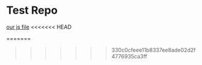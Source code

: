 # Test Repo

[our js file](hello.js)
<<<<<<< HEAD


=======
>>>>>>> 330c0cfeee11b8337ee8ade02d2f4776935ca3ff
